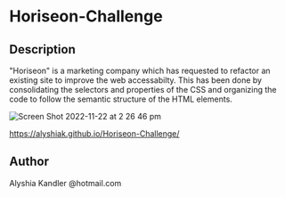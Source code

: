 # Horiseon-Challenge

## Description
"Horiseon" is a marketing company which has requested to refactor an existing site to improve the web accessabilty. This has been done by consolidating the selectors and properties of the CSS and organizing the code to follow the semantic structure of the HTML elements. 

![Screen Shot 2022-11-22 at 2 26 46 pm](https://user-images.githubusercontent.com/111984179/203214054-ec065992-3500-4624-8bb3-a2d122f41c5a.png)


https://alyshiak.github.io/Horiseon-Challenge/

## Author
Alyshia Kandler
@hotmail.com
